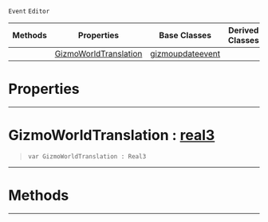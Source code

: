  `Event` `Editor`



|Methods|Properties|Base Classes|Derived Classes|
|---|---|---|---|
| |[ GizmoWorldTranslation](https://plasmaengine.github.io/PlasmaDocs/Plasma1/C++/code_reference/class_reference/translategizmoupdateevent.md#gizmoworldtranslation-ze)|[gizmoupdateevent](https://plasmaengine.github.io/PlasmaDocs/Plasma1/C++/code_reference/class_reference/gizmoupdateevent.md)| |


 #  Properties


---  
 #  GizmoWorldTranslation : [real3](https://plasmaengine.github.io/PlasmaDocs/Plasma1/C++/code_reference/lightning_base_types/real3.md)

> 
> ``` lang=cpp, name=Lightning
> var GizmoWorldTranslation : Real3


---  
 #  Methods


---  
 

 